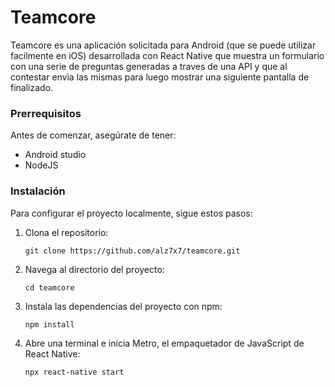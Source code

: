 # Teamcore

Teamcore es una aplicación solicitada para Android (que se puede utilizar facilmente en iOS) desarrollada con React Native que muestra un formulario con una serie de preguntas generadas a traves de una API y que al contestar envia las mismas para luego mostrar una siguiente pantalla de finalizado.

### Prerrequisitos

Antes de comenzar, asegúrate de tener:

- Android studio
- NodeJS

### Instalación

Para configurar el proyecto localmente, sigue estos pasos:

1. Clona el repositorio:
   ```
   git clone https://github.com/alz7x7/teamcore.git
   ```
2. Navega al directorio del proyecto:
   ```
   cd teamcore
   ```
3. Instala las dependencias del proyecto con npm:
   ```
   npm install

4. Abre una terminal e inicia Metro, el empaquetador de JavaScript de React Native:
   ```
   npx react-native start
   ```